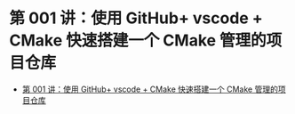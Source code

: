 # 第 001 讲：使用 GitHub+ vscode + CMake 快速搭建一个 CMake 管理的项目仓库

- [第 001 讲：使用 GitHub+ vscode + CMake 快速搭建一个 CMake 管理的项目仓库](#第-001-讲使用-github-vscode--cmake-快速搭建一个-cmake-管理的项目仓库)


